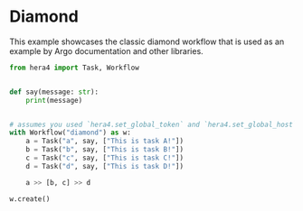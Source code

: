 # Diamond

This example showcases the classic diamond workflow that is used as an example by Argo documentation and
other libraries.

```python
from hera4 import Task, Workflow


def say(message: str):
    print(message)


# assumes you used `hera4.set_global_token` and `hera4.set_global_host` so that the workflow can be submitted
with Workflow("diamond") as w:
    a = Task("a", say, ["This is task A!"])
    b = Task("b", say, ["This is task B!"])
    c = Task("c", say, ["This is task C!"])
    d = Task("d", say, ["This is task D!"])

    a >> [b, c] >> d

w.create()
```
